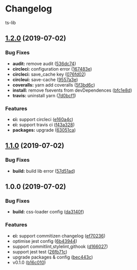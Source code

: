 # Changelog

 ts-lib
## [1.2.0](https://github.com/ZekeXu/ts-lib/compare/v1.1.0...v1.2.0) (2019-07-02)


### Bug Fixes

* **audit:** remove audit ([536dc74](https://github.com/ZekeXu/ts-lib/commit/536dc74))
* **circleci:** configuration error ([167483e](https://github.com/ZekeXu/ts-lib/commit/167483e))
* **circleci:** save_cache key ([076fd02](https://github.com/ZekeXu/ts-lib/commit/076fd02))
* **circleui:** save-cache ([9557a3e](https://github.com/ZekeXu/ts-lib/commit/9557a3e))
* **coveralls:** yarn add coveralls ([5f3bd6c](https://github.com/ZekeXu/ts-lib/commit/5f3bd6c))
* **install:** remove fsevents from devDependences ([bfc1e8d](https://github.com/ZekeXu/ts-lib/commit/bfc1e8d))
* **travis:** uninstall yarn ([7d0bcf1](https://github.com/ZekeXu/ts-lib/commit/7d0bcf1))


### Features

* **ci:** support circleci ([e160a4c](https://github.com/ZekeXu/ts-lib/commit/e160a4c))
* **ci:** support travis ci ([f43a328](https://github.com/ZekeXu/ts-lib/commit/f43a328))
* **packages:** upgrade ([63051ca](https://github.com/ZekeXu/ts-lib/commit/63051ca))



## [1.1.0](https://github.com/ZekeXu/ts-lib/compare/v1.0.0...v1.1.0) (2019-07-02)


### Bug Fixes

* **build:** build lib error ([57d51ad](https://github.com/ZekeXu/ts-lib/commit/57d51ad))



## 1.0.0 (2019-07-02)


### Bug Fixes

* **build:** css-loader config ([da3140f](https://github.com/ZekeXu/ts-lib/commit/da3140f))


### Features

* **ci:** support commitizen changelog ([ef70236](https://github.com/ZekeXu/ts-lib/commit/ef70236))
* optimise jest config ([6b43944](https://github.com/ZekeXu/ts-lib/commit/6b43944))
* support commitlint,stylelint,githook ([d166027](https://github.com/ZekeXu/ts-lib/commit/d166027))
* support jest test ([26fb71c](https://github.com/ZekeXu/ts-lib/commit/26fb71c))
* upgrade packages & config ([bec443c](https://github.com/ZekeXu/ts-lib/commit/bec443c))
* v0.1.0 ([b16c010](https://github.com/ZekeXu/ts-lib/commit/b16c010))
